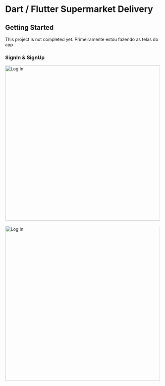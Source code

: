 # Dart / Flutter Supermarket Delivery

## Getting Started

This project is not completed yet. Primeiramente estou fazendo as telas do app

### SignIn & SignUp

<img src="https://github.com/KaduComC/tcc/blob/master/telas/screen_signIn.jpeg" alt="Log In" height="500em"> &nbsp;&nbsp;&nbsp;&nbsp; <img src="https://github.com/KaduComC/tcc/blob/master/telas/screen_signUp.jpeg" alt="Log In" height="500em">
